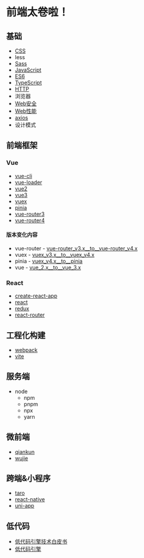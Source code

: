 # 前端太卷啦！
## 基础
- [CSS](https://developer.mozilla.org/zh-CN/docs/Web/CSS)
- less
- [Sass](https://www.sass.hk/guide/)
- [JavaScript](https://developer.mozilla.org/zh-CN/docs/Web/JavaScript)
- [ES6](https://es6.ruanyifeng.com/)
- [TypeScript](https://www.runoob.com/typescript/ts-tutorial.html)
- [HTTP](https://developer.mozilla.org/zh-CN/docs/Web/HTTP)
- 浏览器
- [Web安全](https://developer.mozilla.org/zh-CN/docs/Web/Security)
- [Web性能](https://developer.mozilla.org/zh-CN/docs/Web/Performance)
- [axios](http://www.axios-js.com/zh-cn/docs/)
- 设计模式

## 前端框架
### Vue
- [vue-cli](https://cli.vuejs.org/zh/ "v5.x")
- [vue-loader](https://vue-loader.vuejs.org/zh/)
- [vue2](https://v2.cn.vuejs.org/v2/guide/)
- [vue3](https://cn.vuejs.org/guide/introduction.html)
- [vuex](https://vuex.vuejs.org/zh/guide/ "v3.x")
- [pinia](https://pinia.vuejs.org/zh/introduction.html)
- [vue-router3](https://v3.router.vuejs.org/zh/guide/ "v3.x")
- [vue-router4](https://router.vuejs.org/zh/guide/ "v4.x")
#### 版本变化内容
- vue-router - [vue-router_v3.x__to__vue-router_v4.x](https://router.vuejs.org/zh/guide/migration/)
- vuex - [vuex_v3.x__to__vuex_v4.x](https://vuex.vuejs.org/zh/guide/migrating-to-4-0-from-3-x.html)
- pinia - [vuex_v4.x](https://vuex.vuejs.org/zh/guide/migrating-to-4-0-from-3-x.html)[__to__pinia](https://pinia.vuejs.org/zh/cookbook/migration-vuex.html)
- vue - [vue_2.x__to__vue_3.x](https://v3-migration.vuejs.org/zh/)

### React
- [create-react-app](https://create-react-app.bootcss.com/)
- [react](https://react.docschina.org)
- [redux](https://www.redux.org.cn)
- [react-router](https://reactrouter.com/en/main)

## 工程化构建
- [webpack](https://www.webpackjs.com)
- [vite](https://cn.vitejs.dev)

## 服务端
- node
  - npm
  - pnpm
  - npx
  - yarn

## 微前端
- [qiankun](https://qiankun.umijs.org/zh)
- [wujie](https://wujie-micro.github.io/doc/)

## 跨端&小程序
- [taro](https://taro-docs.jd.com/docs/)
- [react-native](https://www.reactnative.cn/)
- [uni-app](https://zh.uniapp.dcloud.io/quickstart.html)

## 低代码
- [低代码引擎技术白皮书](https://developer.aliyun.com/ebook/7507)
- [低代码引擎](https://lowcode-engine.cn/index)